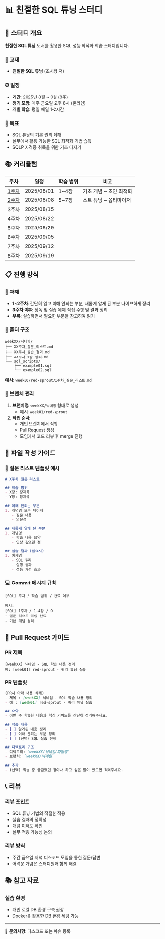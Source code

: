 # 📊 친절한 SQL 튜닝 스터디

## 📅 스터디 개요

**친절한 SQL 튜닝** 도서를 활용한 SQL 성능 최적화 학습 스터디입니다.

### 📖 교재
- **친절한 SQL 튜닝** (조시형 저)

### ⏰ 일정
- **기간**: 2025년 8월 ~ 9월 (8주)
- **정기 모임**: 매주 금요일 오후 8시 (온라인)
- **개별 학습**: 평일 매일 1-2시간

### 🎯 목표
- SQL 튜닝의 기본 원리 이해
- 실무에서 활용 가능한 SQL 최적화 기법 습득
- SQLP 자격증 취득을 위한 기초 다지기

## 📚 커리큘럼

| 주차 | 일정 | 학습 범위 | 비고 |
|------|------|-----------|------|
| [1주차](https://github.com/SQLPSTUDY/Kind-SQL-tunning/tree/main/week01) | 2025/08/01 | 1~4장 | 기초 개념 ~ 조인 최적화 |
| [2주차](https://github.com/SQLPSTUDY/Kind-SQL-tunning/tree/main/week02) | 2025/08/08 | 5~7장 | 소트 튜닝 ~ 옵티마이저 |
| 3주차 | 2025/08/15 |  |  |
| 4주차 | 2025/08/22 |  |  |
| 5주차 | 2025/08/29 |  |  |
| 6주차 | 2025/09/05 |  |  |
| 7주차 | 2025/09/12 |  |  |
| 8주차 | 2025/09/19 |  |  |

## 📋 진행 방식

### 📝 과제
- **1~2주차**: 간단히 읽고 이해 안되는 부분, 새롭게 알게 된 부분 나이브하게 정리
- **3주차 이후**: 정독 및 실습 예제 직접 수행 및 결과 정리
- **부록**: 실습하면서 필요한 부분들 참고하여 읽기

### 📁 폴더 구조
```
weekXX/닉네임/
├── XX주차_질문_리스트.md
├── XX주차_실습_결과.md
├── XX주차_0장_정리.md
└── sql_scripts/
    ├── example01.sql
    └── example02.sql
```

**예시**: `week01/red-sprout/1주차_질문_리스트.md`

### 🌿 브랜치 관리
1. **브랜치명**: `weekXX/닉네임` 형태로 생성
   - 예시: `week01/red-sprout`
2. **작업 순서**:
   - 개인 브랜치에서 작업
   - Pull Request 생성
   - 모임에서 코드 리뷰 후 merge 진행

## 📄 파일 작성 가이드

### 📝 질문 리스트 템플릿 예시
```markdown
# X주차 질문 리스트

## 학습 범위
- X장: 장제목
- Y장: 장제목

## 이해 안되는 부분
1. 개념명 또는 페이지
   - 질문 내용
   - 의문점

## 새롭게 알게 된 부분
1. 개념명
   - 학습 내용 요약
   - 인상 깊었던 점

## 실습 결과 (필요시)
1. 예제명
   - SQL 쿼리
   - 실행 결과
   - 성능 개선 효과
```

### 💻 Commit 메시지 규칙
```
[SQL] 주차 / 학습 범위 / 완료 여부

예시:
[SQL] 1주차 / 1-4장 / O
- 질문 리스트 작성 완료
- 기본 개념 정리
```

## 🔄 Pull Request 가이드

### PR 제목
```
[weekXX] 닉네임 - SQL 학습 내용 정리
예: [week01] red-sprout - 쿼리 튜닝 실습
```

### PR 템플릿
```markdown
(PR시 아래 내용 삭제)
- 제목 : [weekXX] 닉네임 - SQL 학습 내용 정리
- 예 : [week01] red-sprout - 쿼리 튜닝 실습

## 요약
- 이번 주 학습한 내용과 핵심 키워드를 간단히 정리해주세요.

## 학습 내용
- [ ] 알게된 내용 정리
- [ ] 이해 안되는 부분 정리
- [ ] (선택) SQL 실습 진행

## 디렉토리 구조
- 디렉토리: `weekXX/닉네임/파일명`
- 브랜치: `weekXX/닉네임`

## 추가
- (선택) 학습 중 궁금했던 점이나 하고 싶은 말이 있으면 적어주세요.
```

## 📞 리뷰

### 리뷰 포인트
- SQL 튜닝 기법의 적절한 적용
- 실습 결과의 정확성
- 개념 이해도 확인
- 실무 적용 가능성 논의

### 리뷰 방식
- 주간 금요일 저녁 디스코드 모임을 통한 질문/답변
- 어려운 개념은 스터디원과 함께 해결

## 📚 참고 자료

### 실습 환경
- 개인 로컬 DB 환경 구축 권장
- Docker를 활용한 DB 환경 세팅 가능

---

📧 **문의사항**: 디스코드 또는 이슈 등록
